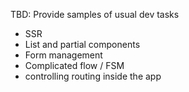 TBD: Provide samples of usual dev tasks
* SSR 
* List and partial components
* Form management
* Complicated flow / FSM
* controlling routing inside the app